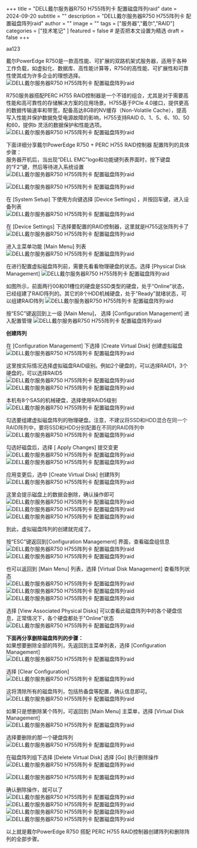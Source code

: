+++
title = "DELL戴尔服务器R750 H755阵列卡 配置磁盘阵列raid"
date = 2024-09-20
subtitle = ""
description = "DELL戴尔服务器R750 H755阵列卡 配置磁盘阵列raid"
author = ""
image = ""
tags =  ["服务器","戴尔","RAID"]
categories = ["技术笔记" ]
featured = false # 是否把本文设置为精选
draft = false
+++

aa123

戴尔PowerEdge R750是一款高性能、可扩展的双路机架式服务器，适用于各种工作负载，如虚拟化、数据库、高性能计算等，R750的高性能、可扩展性和可靠性使其成为许多企业的理想选择。  
![DELL戴尔服务器R750 H755阵列卡 配置磁盘阵列raid](/img/d434821b599aaad7f97d19b37894c1ed.png)

R750服务器搭配PERC H755 RAID控制器是一个不错的组合，尤其是对于需要高性能和高可靠性的存储解决方案的应用场景。H755基于PCIe 4.0接口，提供更高的数据传输速率和带宽，配备高达8GB的NV缓存（Non-Volatile Cache），提高写入性能并保护数据免受电源故障的影响，H755支持RAID 0、1、5、6、10、50和60，提供b 灵活的数据保护和性能选项。  
![DELL戴尔服务器R750 H755阵列卡 配置磁盘阵列raid](/img/f7e4c20d466b998bf6b6e3fd1acc0bd4.png)

下面详细分享戴尔PowerEdge R750 + PERC H755 RAID控制器 配置阵列的具体步骤：  
服务器开机后，当出现“DELL EMC”logo和功能键列表界面时，按下键盘的“F2”键，然后等待进入系统设置  
![DELL戴尔服务器R750 H755阵列卡 配置磁盘阵列raid](/img/19042cb1f204638e15d5012cdf679af2.png)  

![DELL戴尔服务器R750 H755阵列卡 配置磁盘阵列raid](/img/debcd4182ad190f26dd579d34cdf45c3.png)

在 \[System Setup\] 下使用方向键选择 \[Device Settings\] ，并按回车键，进入设备列表  
![DELL戴尔服务器R750 H755阵列卡 配置磁盘阵列raid](/img/0bec6ccaa3000fdf48f43e44a3f5dcd9.png)

在 \[Device Settings\] 下选择要配置的RAID控制器，这里就是H755这张阵列卡了
![DELL戴尔服务器R750 H755阵列卡 配置磁盘阵列raid](/img/6f9d5794c114715aa0a69bab57236a2e.png)

进入主菜单功能 \[Main Menu\] 列表  
![DELL戴尔服务器R750 H755阵列卡 配置磁盘阵列raid](/img/957219289dc2581dce882435b2355141.png)

在进行配置虚拟磁盘阵列前，需要先看看物理硬盘的状态。选择 \[Physical Disk Management\]
![DELL戴尔服务器R750 H755阵列卡 配置磁盘阵列raid](/img/814a0e81b5a1ac66b63cd94a1d5f764a.png)

如图所示，前面两行00和01槽位的硬盘是SSD类型的硬盘，处于“Online”状态，已经组建了RAID阵列的。其它的8个HDD机械硬盘，处于"Ready"就绪状态，可以组建RAID阵列
![DELL戴尔服务器R750 H755阵列卡 配置磁盘阵列raid](/img/a1fcfbbe5768bb8f43de4dc731256e26.png)

按“ESC”键返回到上一级 \[Main Menu\]， 选择 \[Configuration Management\] 进入配置管理
![DELL戴尔服务器R750 H755阵列卡 配置磁盘阵列raid](/img/e1cd9500a8b9d6e53de814ff65e5e21c.png)

**创建阵列**

在 \[Configuration Management\] 下选择 \[Create Virtual Disk\] 创建虚拟磁盘  
![DELL戴尔服务器R750 H755阵列卡 配置磁盘阵列raid](/img/a61d0159a308c17e59ffcee8b4561de0.png)

这里按实际情况选择虚拟磁盘RAID级别。例如2个硬盘的，可以选择RAID1，3个硬盘的，可以选择RAID5  
![DELL戴尔服务器R750 H755阵列卡 配置磁盘阵列raid](/img/d70527b2614e8da9783a9295c0debec7.png)  
![DELL戴尔服务器R750 H755阵列卡 配置磁盘阵列raid](/img/2c7325e439e075cdadef2c4ccbc380fa.png)

本机有8个SAS的机械硬盘，选择使用RAID5级别  
![DELL戴尔服务器R750 H755阵列卡 配置磁盘阵列raid](/img/4a7ba74de5cf2e086895cfb452cb7c22.png)

勾选要组建虚拟磁盘阵列的物理硬盘。注意，<span style="color: #24292f;">不建议将SSD和HDD混合在同一个RAID阵列中，要将SSD和HDD分别配置在不同的RAID阵列中</span>  
![DELL戴尔服务器R750 H755阵列卡 配置磁盘阵列raid](/img/da665788d4b334a880ad20e3a6141612.png)

勾选好磁盘后，选择 \[ Apply Changes\] 提交变更  
![DELL戴尔服务器R750 H755阵列卡 配置磁盘阵列raid](/img/9283d9f892a00cae728cbfa56ab78baa.png)  
![DELL戴尔服务器R750 H755阵列卡 配置磁盘阵列raid](/img/1d24264aff588b0d03b95573a0d2d195.png)

应用变更后，选中 \[Create Virtual Disk\] 创建阵列  
![DELL戴尔服务器R750 H755阵列卡 配置磁盘阵列raid](/img/a26cfea0bf7fd4360e364a0cb5418b2a.png)

这里会提示磁盘上的数据会删除，确认操作即可  
![DELL戴尔服务器R750 H755阵列卡 配置磁盘阵列raid](/img/4ad8f0ccd8cf49b0c6714122236bcd36.png)  
![DELL戴尔服务器R750 H755阵列卡 配置磁盘阵列raid](/img/0f4f3e78220beb93876c89430f83d1c2.png)  
![DELL戴尔服务器R750 H755阵列卡 配置磁盘阵列raid](/img/e3b929cc1fea026a49b295d4297cabf1.png)

到此，虚拟磁盘阵列的创建就完成了。

按“ESC”键返回到\[Configuration Management\] 界面，查看磁盘组信息  
![DELL戴尔服务器R750 H755阵列卡 配置磁盘阵列raid](/img/5d7acc3395438db191de64c4b5ee0c33.png)  
![DELL戴尔服务器R750 H755阵列卡 配置磁盘阵列raid](/img/6cf2fa177cf06997ba74543ab0752c23.png)

也可以返回到 \[Main Menu\] 列表，选择 \[Virtual Disk Management\] 查看阵列状态  
![DELL戴尔服务器R750 H755阵列卡 配置磁盘阵列raid](/img/5775887944fcb18075d2a3b8cddf5653.png)  
![DELL戴尔服务器R750 H755阵列卡 配置磁盘阵列raid](/img/d7d8ddd9a477991a9c04daf8947a1241.png)  
![DELL戴尔服务器R750 H755阵列卡 配置磁盘阵列raid](/img/cedbed2f18f91d619e2c25684bef21a0.png)

选择 \[View Associated Physical Disks\] 可以查看此磁盘阵列中的各个硬盘信息，正常情况下，各个硬盘都处于"Online"状态
![DELL戴尔服务器R750 H755阵列卡 配置磁盘阵列raid](/img/1fdb6b2df446333bf29222b053805be1.png)

**下面再分享删除磁盘阵列的步骤：**  
如果想要删除全部的阵列，先返回到主菜单列表，选择 \[Configuration Management\]   
![DELL戴尔服务器R750 H755阵列卡 配置磁盘阵列raid](/img/203923ab42f5a11ce0e40a231019080d.png)

选择 \[Clear Configuration\]   
![DELL戴尔服务器R750 H755阵列卡 配置磁盘阵列raid](/img/3b81929f305dc6a516b434d63c5437e9.png)

这将清除所有的磁盘阵列，包括热备盘等配置，确认信息即可。
![DELL戴尔服务器R750 H755阵列卡 配置磁盘阵列raid](/img/7beddcfc438a11a4cdfaf0ca44cd00cf.png)

如果只是想删除某个阵列，可返回到 \[Main Menu\] 主菜单，选择 \[Virtual Disk Management\]   
![DELL戴尔服务器R750 H755阵列卡 配置磁盘阵列raid](/img/82c1b08ca8261ddbfc3fb45beb1e5a81.png)

选择要删除的那一个硬盘阵列
![DELL戴尔服务器R750 H755阵列卡 配置磁盘阵列raid](/img/ec3a2743e6ffbe0104020fa737e2ed4d.png)

在磁盘阵列组下选择 \[Delete Virtual Disk\]
选择 \[Go\] 执行删除操作
![DELL戴尔服务器R750 H755阵列卡 配置磁盘阵列raid](/img/65f3e0683545ec5d7e34bad70144fde2.png)

![DELL戴尔服务器R750 H755阵列卡 配置磁盘阵列raid](/img/2a37ec5282e9da13cde2a690920e0cf9.png)

确认删除操作，就可以了
![DELL戴尔服务器R750 H755阵列卡 配置磁盘阵列raid](/img/4956034fc63d4929657cfefbb3248c24.png)  
![DELL戴尔服务器R750 H755阵列卡 配置磁盘阵列raid](/img/8f6c571068a4d6ebe7a9db712914601f.png)  
![DELL戴尔服务器R750 H755阵列卡 配置磁盘阵列raid](/img/814a0e81b5a1ac66b63cd94a1d5f764a.png)  
![DELL戴尔服务器R750 H755阵列卡 配置磁盘阵列raid](/img/a1fcfbbe5768bb8f43de4dc731256e26.png)

以上就是戴尔PowerEdge R750 搭配 PERC H755 RAID控制器创建阵列和删除阵列的全部步骤。